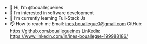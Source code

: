 - 👋 Hi, I’m @bouallegueines
- 👀 I’m interested in software development
- 🌱 I’m currently learning Full-Stack Js
- 📫 How to reach me
     Email: ines.bouallegue0@gmail.com
     GitHub: https://github.com/bouallegueines
     LinKedin: https://www.linkedin.com/in/ines-bouallegue-199988186/
